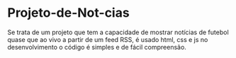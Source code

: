 # Projeto-de-Not-cias
Se trata de um projeto que tem a capacidade de mostrar notícias de futebol quase que ao vivo a partir de um feed RSS, é usado html, css e js no desenvolvimento o código é simples e de fácil compreensão.

